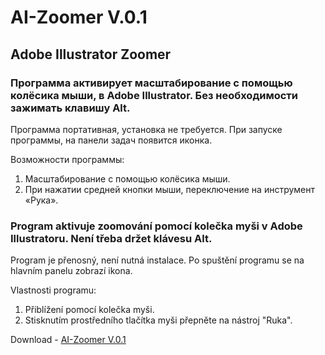 # AI-Zoomer V.0.1

## Adobe Illustrator Zoomer

### Программа активирует масштабирование с помощью колёсика мыши, в Adobe Illustrator. Без необходимости зажимать клавишу Alt.

Программа портативная, установка не требуется.
При запуске программы, на панели задач появится иконка.

Возможности программы:
1. Масштабирование с помощью колёсика мыши.
2. При нажатии средней кнопки мыши, переключение на инструмент «Рука».

### Program aktivuje zoomování pomocí kolečka myši v Adobe Illustratoru. Není třeba držet klávesu Alt.

Program je přenosný, není nutná instalace.
Po spuštění programu se na hlavním panelu zobrazí ikona.

Vlastnosti programu:
1. Přiblížení pomocí kolečka myši.
2. Stisknutím prostředního tlačítka myši přepněte na nástroj "Ruka".

Download - [AI-Zoomer V.0.1](https://github.com/pedro404/AI-Zoomer/releases/download/V.1.0/AI-Zoomer.exe)

